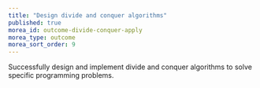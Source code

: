 ```yaml
---
title: "Design divide and conquer algorithms"
published: true
morea_id: outcome-divide-conquer-apply
morea_type: outcome
morea_sort_order: 9
---
```


Successfully design and implement divide and conquer algorithms to solve specific programming problems.
